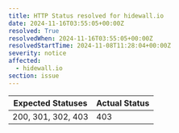 ```yaml
---
title: HTTP Status resolved for hidewall.io
date: 2024-11-16T03:55:05+00:00Z
resolved: True
resolvedWhen: 2024-11-16T03:55:05+00:00Z
resolvedStartTime: 2024-11-08T11:28:04+00:00Z
severity: notice
affected:
  - hidewall.io
section: issue
---
```


| Expected Statuses | Actual Status  |
|-------------------|----------------|
| 200, 301, 302, 403 | 403 |
